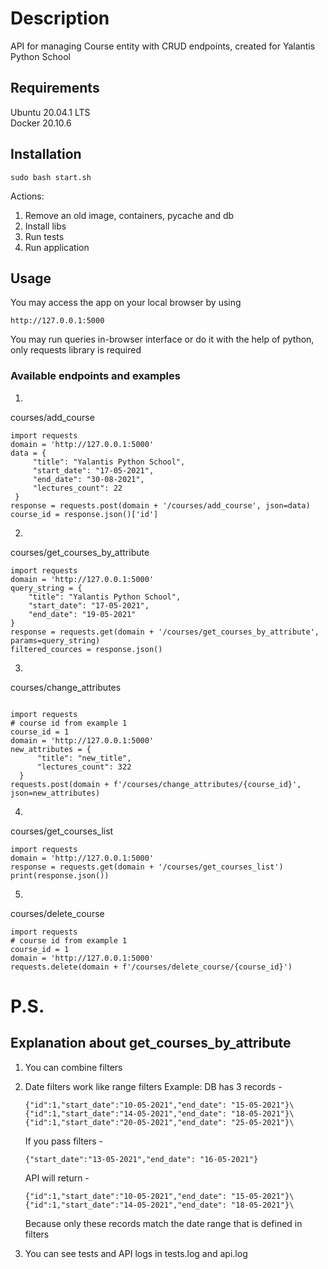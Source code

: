# Description

API for managing Course entity with CRUD endpoints, created for Yalantis Python School

## Requirements

Ubuntu 20.04.1 LTS \
Docker 20.10.6 

## Installation
```
sudo bash start.sh
```

Actions:

1) Remove an old image, containers, pycache and db
2) Install libs
3) Run tests
4) Run application

## Usage

You may access the app on your local browser by using

```
http://127.0.0.1:5000
```
You may run queries in-browser interface or do it with the help of python, only requests library is required
### Available endpoints and examples
1)
courses/add_course
 ```
import requests
domain = 'http://127.0.0.1:5000'
data = {
      "title": "Yalantis Python School",
      "start_date": "17-05-2021",
      "end_date": "30-08-2021",
      "lectures_count": 22
  }
response = requests.post(domain + '/courses/add_course', json=data)
course_id = response.json()['id']
 ```
2)
courses/get_courses_by_attribute
 ```
import requests
domain = 'http://127.0.0.1:5000'
query_string = {
     "title": "Yalantis Python School",
     "start_date": "17-05-2021",
     "end_date": "19-05-2021"
 }
response = requests.get(domain + '/courses/get_courses_by_attribute', params=query_string)
filtered_cources = response.json()
 ```

3)
courses/change_attributes
```

import requests
# course id from example 1
course_id = 1
domain = 'http://127.0.0.1:5000'
new_attributes = {
      "title": "new_title",
      "lectures_count": 322
  }
requests.post(domain + f'/courses/change_attributes/{course_id}', json=new_attributes)

```

4)
courses/get_courses_list
```
import requests
domain = 'http://127.0.0.1:5000'
response = requests.get(domain + '/courses/get_courses_list')
print(response.json())
```

5)
courses/delete_course
```
import requests
# course id from example 1
course_id = 1
domain = 'http://127.0.0.1:5000'
requests.delete(domain + f'/courses/delete_course/{course_id}')
```

# P.S.

## Explanation about get_courses_by_attribute

1) You can combine filters
2) Date filters work like range filters Example:
   DB has 3 records -
   ```   
   {"id":1,"start_date":"10-05-2021","end_date": "15-05-2021"}\
   {"id":1,"start_date":"14-05-2021","end_date": "18-05-2021"}\
   {"id":1,"start_date":"20-05-2021","end_date": "25-05-2021"}\
   ```
   If you pass filters -
   ```
   {"start_date":"13-05-2021","end_date": "16-05-2021"}
   ```
   API will return - 
   ```
   {"id":1,"start_date":"10-05-2021","end_date": "15-05-2021"}\
   {"id":1,"start_date":"14-05-2021","end_date": "18-05-2021"}\
   ```
   Because only these records match the date range that is defined in filters

3) You can see tests and API logs in tests.log and api.log
